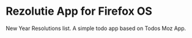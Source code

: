 Rezolutie App for Firefox OS
============

New Year Resolutions list.
A simple todo app based on Todos Moz App.
